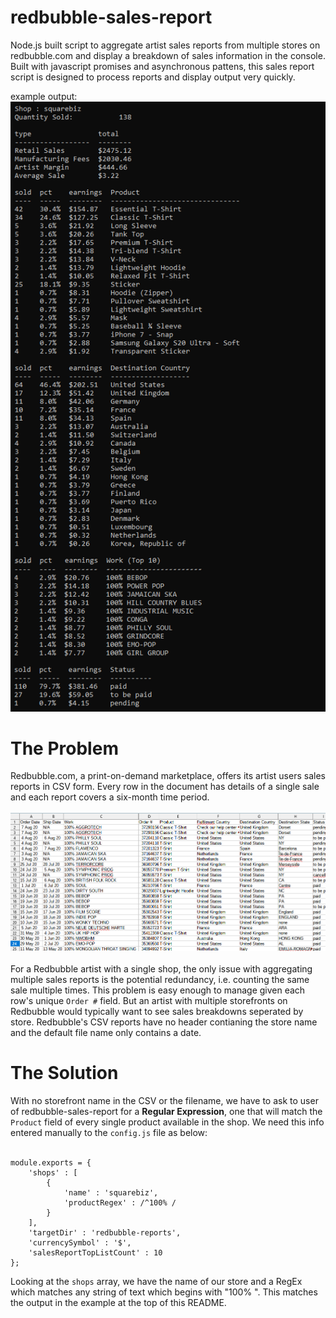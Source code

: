 # redbubble-sales-report
Node.js built script to aggregate artist sales reports from multiple stores on redbubble.com and display a breakdown of sales information in the console. Built with javascript promises and asynchronous pattens, this sales report script is designed to process reports and display output very quickly.

example output:<br>
![alt text](https://github.com/mccartymv/redbubble-sales-report/blob/main/squarebiz-earnings.png?raw=true)

# The Problem
Redbubble.com, a print-on-demand marketplace, offers its artist users sales reports in CSV form. Every row in the document has details of a single sale and each report covers a six-month time period.<br><br>
![alt text](https://github.com/mccartymv/redbubble-sales-report/blob/main/sales-report-screenshot.png?raw=true)<br><br>
For a Redbubble artist with a single shop, the only issue with aggregating multiple sales reports is the potential redundancy, i.e. counting the same sale multiple times. This problem is easy enough to manage given each row's unique `Order #` field. But an artist with multiple storefronts on Redbubble would typically want to see sales breakdowns seperated by store. Redbubble's CSV reports have no header contianing the store name and the default file name only contains a date.

# The Solution
With no storefront name in the CSV or the filename, we have to ask to user of redbubble-sales-report for a **Regular Expression**, one that will match the `Product` field of every single product available in the shop. We need this info entered manually to the `config.js` file as below:<br><br>
```
module.exports = { 
    'shops' : [
        {
            'name' : 'squarebiz',
            'productRegex' : /^100% /
        }
    ],
    'targetDir' : 'redbubble-reports',
    'currencySymbol' : '$',
    'salesReportTopListCount' : 10
};
```
Looking at the `shops` array, we have the name of our store and a RegEx which matches any string of text which begins with "100% ". This matches the output in the example at the top of this README.

